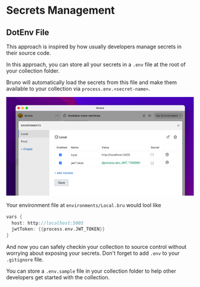 # Secrets Management

## DotEnv File

This approach is inspired by how usually developers manage secrets in their source code.

In this approach, you can store all your secrets in a `.env` file at the root of your collection folder.

Bruno will automatically load the secrets from this file and make them available to your collection via `process.env.<secret-name>`.

![dot env vars](../public/images/dot-env-vars.png)

Your environment file at `environments/Local.bru` would lool like
```groovy
vars {
  host: http://localhost:5005
  jwtToken: {{process.env.JWT_TOKEN}}
}
```

And now you can safely checkin your collection to source control without worrying about exposing your secrets.
Don't forget to add `.env` to your `.gitignore` file.

You can store a `.env.sample` file in your collection folder to help other developers get started with the collection.